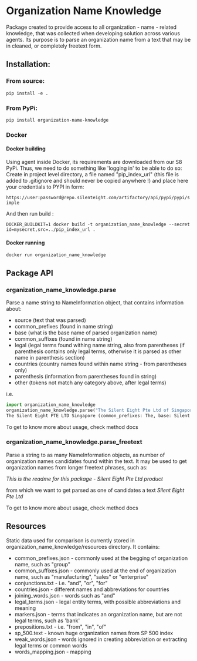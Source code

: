 # Organization Name Knowledge

Package created to provide access to all organization - name - related knowledge, that was collected when developing
solution across various agents. Its purpose is to parse an organization name from a text that may be in cleaned, 
or completely freetext form.

## Installation:
### From source:
```pip install -e .```
### From PyPi:
```pip install organization-name-knowledge```

### Docker
#### Docker building 
Using agent inside Docker, its requirements are downloaded from our S8 PyPi. 
Thus, we need to do something like 'logging in' to be able to do so:
Create in project level directory, a file named "pip_index_url"
(this file is added to .gitignore and should never be copied anywhere !)
and place here your credentials to PYPI in form:

```https://user:password@repo.silenteight.com/artifactory/api/pypi/pypi/simple```

And then run build :

```DOCKER_BUILDKIT=1 docker build -t organization_name_knowledge --secret id=mysecret,src=../pip_index_url .```

#### Docker running
```docker run organization_name_knowledge ```

## Package API

### organization_name_knowledge.parse
Parse a name string to NameInformation object, that contains information about:
- source (text that was parsed)
- common_prefixes (found in name string)
- base (what is the base name of parsed organization name)
- common_suffixes (found in name string)
- legal (legal terms found withing name string, also from parentheses 
  (if parenthesis contains only legal terms, otherwise it is parsed as other name in parenthesis section)
- countries (country names found within name string - from parentheses only)
- parenthesis (information from parentheses found in string)
- other (tokens not match any category above, after legal terms)

i.e.
```python
import organization_name_knowledge
organization_name_knowledge.parse("The Silent Eight Pte Ltd of Singapore")
The Silent Eight PTE LTD Singapore (common_prefixes: The, base: Silent Eight, legal: Pte Ltd, countries: Singapore, other: of)
```
To get to know more about usage, check method docs

### organization_name_knowledge.parse_freetext
Parse a string to as many NameInformation objects, as number of organization names candidates found within the text.
It may be used to get organization names from longer freetext phrases, such as:

*This is the readme for this package - Silent Eight Pte Ltd product*

from which we want to get parsed as one of candidates a text *Silent Eight Pte Ltd*

To get to know more about usage, check method docs

## Resources

Static data used for comparison is currently stored in organization_name_knowledge/resources directory. It contains:
* common_prefixes.json - commonly used at the begging of organization name, such as "group"
* common_suffixes.json - commonly used at the end of organization name, such as "manufacturing", "sales" or "enterprise"
* conjunctions.txt - i.e. "and", "or", "for"
* countries.json - different names and abbreviations for countries
* joining_words.json - words such as "and"
* legal_terms.json - legal entity terms, with possible abbreviations and meaning
* markers.json - terms that indicates an organization name, but are not legal terms, such as 'bank'
* prepositions.txt - i.e. "from", "in", "of"
* sp_500.text - known huge organization names from SP 500 index
* weak_words.json - words ignored in creating abbreviation or extracting legal terms or common words
* words_mapping.json - mapping 
